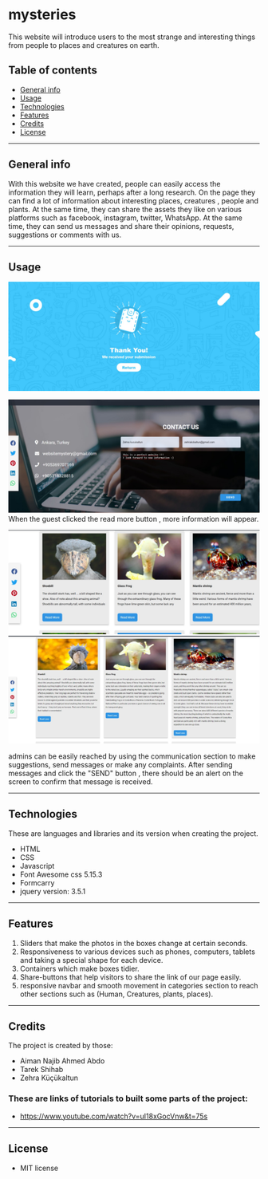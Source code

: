 # mysteries

This website will introduce users to the
most strange and interesting things from people
to places and creatures on earth.

## Table of contents

 * [General info](#general-info)
 * [Usage](#usage)
 * [Technologies](#technologies)
 * [Features](#features)
 * [Credits](#credits)
 * [License](#license)

***
## General info

With this website we have created, people can easily access the information they will learn, perhaps
after a long research. On the page they can find a lot of information about interesting places, creatures , people and plants. At the same time, they can share the assets they like on various platforms such as facebook, instagram, twitter, WhatsApp. At the same time, they can send us messages and share their opinions, requests, suggestions or comments with us.

***
## Usage

![](images/1.png)

![](images/2.png)
When the guest clicked the read more button , more information will appear.


![](images/3.png)
![](images/4.png)

admins can be easily reached by using the communication section to make suggestions, send messages or make any complaints. After sending messages and click the "SEND" button , there should be an alert on the screen to confirm that message is received.

---
## Technologies

These are languages and libraries and its version when creating the project.

  * HTML
  * CSS
  * Javascript
  * Font Awesome css 5.15.3
  * Formcarry
  * jquery version: 3.5.1

---

## Features

 1. Sliders that make the photos in the boxes change at certain seconds.
 2. Responsiveness to various devices such as phones, computers, tablets and taking a special shape for each device.
 3. Containers which make boxes tidier.
 4. Share-buttons that help visitors to share the link of our page easily.
 5. responsive navbar and smooth movement in categories section to reach other sections such as (Human, Creatures, plants, places).
***

## Credits
The project is created by those:

* Aiman Najib Ahmed Abdo
* Tarek Shihab
* Zehra Küçükaltun


### These are links of tutorials to built some parts of the project:

- https://www.youtube.com/watch?v=uI18xGocVnw&t=75s

---

## License

* MIT license
